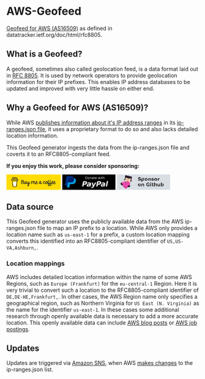 # AWS-Geofeed
[Geofeed for AWS (AS16509)](https://raw.githubusercontent.com/chriselsen/AWS-Geofeed/main/data/aws-geofeed.txt) as defined in datatracker.ietf.org/doc/html/rfc8805.

## What is a Geofeed?

A geofeed, sometimes also called geolocation feed, is a data format laid out in [RFC 8805](https://datatracker.ietf.org/doc/html/rfc8805). It is used by network operators to provide geolocation information for their IP prefixes. This enables IP address databases to be updated and improved with very little hassle on either end.

## Why a Geofeed for AWS (AS16509)?

While AWS [publishes information about it's IP address ranges](https://docs.aws.amazon.com/vpc/latest/userguide/aws-ip-ranges.html) in its [ip-ranges.json file](https://ip-ranges.amazonaws.com/ip-ranges.json), it uses a proprietary format to do so and also lacks detailed location information. 

This Geofeed generator ingests the data from the ip-ranges.json file and coverts it to an RFC8805-compliant feed. 

**If you enjoy this work, please consider sponsoring:**

[![Buy Me A Coffee](https://raw.githubusercontent.com/chriselsen/chriselsen/main/buymeacoffee.png)](https://www.buymeacoffee.com/chriselsen)
[![Support via PayPal](https://raw.githubusercontent.com/chriselsen/chriselsen/main/paypal-donate.png)](https://www.paypal.me/christianelsen)
[![Sponsor on Github](https://raw.githubusercontent.com/chriselsen/chriselsen/main/github-sponsor.png)](https://github.com/sponsors/chriselsen)

## Data source

This Geofeed generator uses the publicly available data from the AWS ip-ranges.json file to map an IP prefix to a location. While AWS only provides a location name such as ```us-east-1``` for a prefix, a custom location mapping converts this identified into an RFC8805-compliant identifier of ```US,US-VA,Ashburn,```.

### Location mappings

AWS includes detailed location information within the name of some AWS Regions, such as ```Europe (Frankfurt)``` for the ```eu-central-1``` Region. Here it is very trivial to convert such a location to the RFC8805-compliant identifier of ```DE,DE-HE,Frankfurt,```. In other cases, the AWS Region name only specifies a geographical region, such as Northern Virginia for ```US East (N. Virginia)``` as the name for the identifier ```us-east-1```. 
In these cases some additional research through openly available data is necessary to add a more accurate location. This openly available data can include [AWS blog posts](https://aws.amazon.com/blogs/aws/in-the-works-aws-canada-west-calgary-region/) or [AWS job postings](https://www.amazon.jobs/en/landing_pages/aws-data-centers?INTCMPID=HB_AJAW100046B).

## Updates

Updates are triggered via [Amazon SNS](https://aws.amazon.com/sns/), when AWS [makes changes](https://docs.aws.amazon.com/vpc/latest/userguide/aws-ip-ranges.html#subscribe-notifications) to the ip-ranges.json list.
